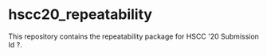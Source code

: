 # hscc20_repeatability

This repository contains the repeatability package for HSCC '20 Submission Id ?.
